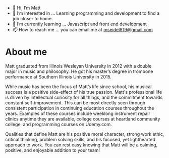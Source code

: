 - 👋 Hi, I’m Matt
- 👀 I’m interested in ... Learning programming and development to find a job closer to home.
- 🌱 I’m currently learning ... Javascript and front end development
- 📫 How to reach me ... you can email me at mseidel819@gmail.com

<!---
mseidel819/mseidel819 is a ✨ special ✨ repository because its `README.md` (this file) appears on your GitHub profile.
You can click the Preview link to take a look at your changes.
--->
<h1> About me</h1>
<p> Matt graduated from Illinois Wesleyan University in 2012 with a double major in music and philosophy. He got his master’s degree in trombone performance at Southern Illinois University in 2015.

While music has been the focus of Matt’s life since school, his musical success is a positive side-effect of his true passion. Matt's professional life is driven by intellectual curiosity for all things, and the commitment towards constant self-improvement. This can be most directly seen through consistent participation in continuing education courses throughout the years. Examples of these courses include weeklong instrument repair clinics anytime they are available, college courses at heartland community college, and programming courses on Udemy.com.

Qualities that define Matt are his positive moral character, strong work ethic, critical thinking, problem solving skills, and his focused, yet lighthearted approach to work. You can rest easy knowing that Matt will be a calming, positive, and enjoyable addition to your team! </p>

